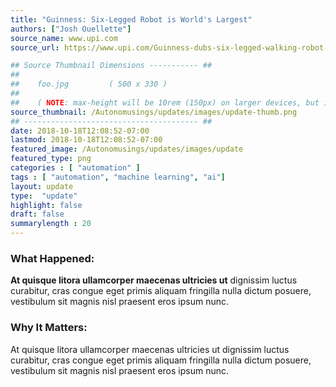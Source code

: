 ```yaml
---
title: "Guinness: Six-Legged Robot is World's Largest"
authors: ["Josh Ouellette"]
source_name: www.upi.com
source_url: https://www.upi.com/Guinness-dubs-six-legged-walking-robot-the-worlds-largest/7151537206326/

## Source Thumbnail Dimensions ----------- ##
##  
##    foo.jpg         ( 500 x 330 )
##
##    ( NOTE: max-height will be 10rem (150px) on larger devices, but it will automatically crop top and bottom  and center using css "object-fit: cover;" )
source_thumbnail: /Autonomusings/updates/images/update-thumb.png
## --------------------------------------- ##
date: 2018-10-18T12:08:52-07:00
lastmod: 2018-10-18T12:08:52-07:00
featured_image: /Autonomusings/updates/images/update
featured_type: png
categories : [ "automation" ]
tags : [ "automation", "machine learning", "ai"]
layout: update
type:  "update"
highlight: false
draft: false
summarylength : 20
---
```


### What Happened:
**At quisque litora ullamcorper maecenas ultricies ut** dignissim luctus curabitur, cras congue eget primis aliquam fringilla nulla dictum posuere, vestibulum sit magnis nisl praesent eros ipsum nunc.

### Why It Matters:
At quisque litora ullamcorper maecenas ultricies ut dignissim luctus curabitur, cras congue eget primis aliquam fringilla nulla dictum posuere, vestibulum sit magnis nisl praesent eros ipsum nunc.
